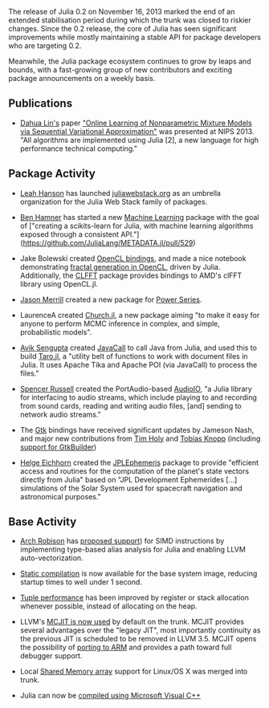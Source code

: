 The release of Julia 0.2 on November 16, 2013 marked the end of an extended stabilisation period during which the trunk
was closed to riskier changes. Since the 0.2 release, the core of Julia has seen significant improvements while mostly maintaining a stable API for package developers who are targeting 0.2.

Meanwhile, the Julia package ecosystem continues to grow by leaps and bounds, with a fast-growing group of new
contributors and exciting package announcements on a weekly basis.

Publications
------------

* [Dahua Lin's](http://dahua.me/) paper ["Online Learning of Nonparametric Mixture Models via Sequential Variational
Approximation"](http://dahua.me/papers/dhlin_nips13_sva.pdf) was presented at NIPS 2013. "All algorithms are implemented
using Julia [2], a new language for high performance technical computing."

Package Activity
----------------

* [Leah Hanson](http://blog.leahhanson.us/) has launched [juliawebstack.org](http://juliawebstack.org/) as an umbrella organization for the Julia Web Stack family of packages.

* [Ben Hamner](https://twitter.com/benhamner) has started a new [Machine Learning](https://github.com/benhamner/MachineLearning.jl) package with the
goal of ["creating a scikits-learn for Julia, with machine learning algorithms exposed through a consistent API."]
(https://github.com/JuliaLang/METADATA.jl/pull/529)

* Jake Bolewski created [OpenCL bindings](https://github.com/jakebolewski/OpenCL.jl), and made a nice notebook demonstrating
[fractal generation in OpenCL](http://nbviewer.ipython.org/gist/jakebolewski/7517923), driven by Julia. Additionally,
the [CLFFT](https://github.com/jakebolewski/CLFFT.jl) package provides bindings to AMD's clFFT library using OpenCL.jl.

* [Jason Merrill](https://github.com/jwmerrill) created a new package for [Power Series](https://github.com/jwmerrill/PowerSeries.jl).

* LaurenceA created [Church.jl](https://github.com/LaurenceA/Church.jl), a new package aiming "to make it easy for anyone
to perform MCMC inference in complex, and simple, probabilistic models".

* [Avik Sengupta](http://www.sengupta.net/musings/) created [JavaCall](http://aviks.github.io/JavaCall.jl/) to
call Java from Julia,  and used this to build [Taro.jl](https://github.com/aviks/Taro.jl), a "utility belt of functions
to work with document files in Julia. It uses Apache Tika and Apache POI (via JavaCall) to process the files."

* [Spencer Russell](http://ssfrr.com/about-2/) created the PortAudio-based [AudioIO](https://github.com/ssfrr/AudioIO.jl), "a Julia library for interfacing to audio
streams, which include playing to and recording from sound cards, reading and writing audio files, [and] sending to 
network audio streams."

* The [Gtk](https://github.com/JuliaLang/Gtk.jl) bindings have received significant updates by Jameson Nash, and major new contributions from [Tim Holy](http://holylab.wustl.edu/) and
[Tobias Knopp](http://num.math.uni-goettingen.de/~knopp/) (including [support for GtkBuilder](https://github.com/JuliaLang/Gtk.jl/pull/39))

* [Helge Eichhorn](http://helgeeichhorn.de/) created the [JPLEphemeris](https://github.com/helgee/JPLEphemeris.jl) package
to provide "efficient access and routines for the computation of the planet's state vectors directly from Julia" based
on "JPL Development Ephemerides [...] simulations of the Solar System used for spacecraft navigation
and astronomical purposes."

Base Activity
-------------

* [Arch Robison](http://software.intel.com/en-us/user/334537) has [proposed support](https://github.com/JuliaLang/julia/pull/5355))
for SIMD instructions by implementing type-based alias analysis for Julia and enabling LLVM auto-vectorization.

* [Static compilation](https://github.com/JuliaLang/julia/pull/4898) is now available for the base system image, reducing
startup times to well under 1 second.

* [Tuple performance](https://github.com/JuliaLang/julia/pull/4042) has been improved by register or stack allocation
whenever possible, instead of allocating on the heap.

* LLVM's [MCJIT is now used]() by default on the trunk. MCJIT provides several advantages over the "legacy JIT", most
importantly continuity as the previous JIT is scheduled to be removed in LLVM 3.5. MCJIT opens the possibility of
[porting to ARM](https://github.com/JuliaLang/julia/issues/3134) and  provides a path toward full debugger support.

* Local [Shared Memory array](https://github.com/JuliaLang/julia/pull/5380) support for Linux/OS X was merged into
trunk.

* Julia can now be [compiled using Microsoft Visual C++](https://github.com/JuliaLang/julia/issues/5347)
